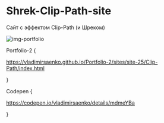 # Shrek-Clip-Path-site

Сайт с эффектом Clip-Path (и Шреком)

![img-portfolio](https://user-images.githubusercontent.com/56477695/124283954-2981af00-db55-11eb-9710-85446e320d41.jpg)

Portfolio-2 {
 
https://vladimirsaenko.github.io/Portfolio-2/sites/site-25/Clip-Path/index.html

}

Codepen {

https://codepen.io/vladimirsaenko/details/mdmeYBa

}
